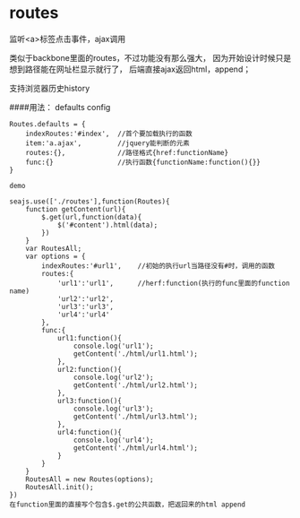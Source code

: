 routes
======

监听&lt;a>标签点击事件，ajax调用

类似于backbone里面的routes，不过功能没有那么强大，
因为开始设计时候只是想到路径能在网址栏显示就行了，
后端直接ajax返回html，append；

支持浏览器历史history

####用法：
    defaults config

    Routes.defaults = {
        indexRoutes:'#index',  //首个要加载执行的函数
        item:'a.ajax',         //jquery能判断的元素
        routes:{},             //路径格式{href:functionName}
        func:{}                //执行函数{functionName:function(){}}
    }

    demo

    seajs.use(['./routes'],function(Routes){
        function getContent(url){
            $.get(url,function(data){
                $('#content').html(data);
            })
        }
        var RoutesAll;
        var options = {
            indexRoutes:'#url1',    //初始的执行url当路径没有#时，调用的函数
            routes:{
                'url1':'url1',      //herf:function(执行的func里面的function name)
                'url2':'url2',
                'url3':'url3',
                'url4':'url4'
            },
            func:{
                url1:function(){
                    console.log('url1');
                    getContent('./html/url1.html');
                },
                url2:function(){
                    console.log('url2');
                    getContent('./html/url2.html');
                },
                url3:function(){
                    console.log('url3');
                    getContent('./html/url3.html');
                },
                url4:function(){
                    console.log('url4');
                    getContent('./html/url4.html');
                }
            }
        }
        RoutesAll = new Routes(options);
        RoutesAll.init();
    })
    在function里面的直接写个包含$.get的公共函数，把返回来的html append
